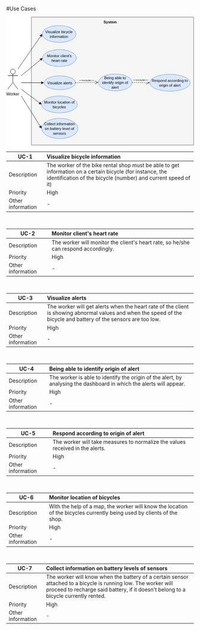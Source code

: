 #Use Cases

<img src="styles/img/use_cases.png" style="width:1000px;">  

<br>

| UC-1        | Visualize bicycle information             |
| ----------------- |:-----------------------------------------|
| Description       | The worker of the bike rental shop must be able to get information on a certain bicycle (for instance, the identification of the bicycle (number) and current speed of it)                              |
| Priority          | High |
| Other information | -    |

<br>


| UC-2              | Monitor client's heart rate                      |
| ----------------- |:------------------------------------------------|
| Description       | The worker will monitor the client's heart rate, so he/she can respond accordingly.  |
| Priority          | High |
| Other information | -    |

<br>

| UC-3      | Visualize alerts              			 |
| ----------------- |:------------------------------------------|
| Description       | The worker will get alerts when the heart rate of the client is showing abnormal values and when the speed of the bicycle and battery of the sensors are too low. |
| Priority          | High |
| Other information | -    |

<br>

| UC-4         | Being able to identify origin of alert |
| ----------------- |:--------------------------------------|
| Description       | The worker is able to identify the origin of the alert, by analysing the dashboard in which the alerts will appear.                                       |
| Priority          | High |
| Other information | -    |

<br>

| UC-5         | Respond according to origin of alert |
| ----------------- |:--------------------------------------|
| Description       | The worker will take measures to normalize the values received in the alerts.                                      |
| Priority          | High |
| Other information | -    |

<br>

| UC-6         | Monitor location of bicycles |
| ----------------- |:--------------------------------------|
| Description       | With the help of a map, the worker will know the location of the bicycles currently being used by clients of the shop.      |
| Priority          | High |
| Other information | -    |

<br>

| UC-7         | Collect information on battery levels of sensors |
| ----------------- |:--------------------------------------|
| Description       | The worker will know when the battery of a certain sensor attached to a bicycle is running low. The worker will proceed to recharge said battery, if it doesn't belong to a bicycle currently rented.  |
| Priority          | High |
| Other information | -    |